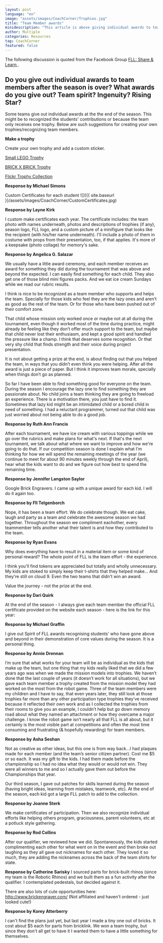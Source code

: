 ```yaml
---
layout: post
language: "en"
image: "assets/images/CoachCorner/Trophies.jpg"
title: "Team Member awards"
minidescription: "This article is above giving individual awards to team members."
author: Multiple
categories: Resources
tag: CoachCorner
featured: false
---
```

The following discussion is quoted from the Facebook Group <a href="https://www.facebook.com/groups/FLLShareandLearn/">FLL: Share & Learn </a>.

## Do you give out individual awards to team members after the season is over? What awards do you give out? Team spirit? Ingenuity? Rising Star?

Some teams give out individual awards at the the end of the season. This might be to recognized the students' contributions or because the team only receives one trophy. Below are such suggestions for creating your own trophies/recognizing team members.

**Make a trophy**

Create your own trophy and add a custom sticker.

<a href="http://brickplayer.com/blog/2008/04/30/small-lego-trophy-plans/?fbclid=IwAR2YDHcBthskoP_BI-L28G8A38JWCHRsmx35YkhmQLQJ4vbmle0CLIaqpgw">Small LEGO Trophy</a>

<a href="https://www.youtube.com/watch?v=lIBll4KYdbk">BRICK X BRICK Trophy</a>

<a href="https://www.flickr.com/photos/42988571@N08/sets/72157641666335543/">Flickr Trophy Collection</a>

**Response by Michael Simons**

Custom Certificates for each student
![]({{ site.baseurl }}/assets/images/CoachCorner/CustomCertificates.jpg)


**Response by Layne Kirk**

I custom make certificates each year. The certificate includes: the team photo with names underneath, photos and descriptions of trophies (if any), season logo, FLL logo, and a custom picture of a minifigure that looks like the recipient (with his/her name underneath). I'll include a photo of them in costume with props from their presentation, too, if that applies. It's more of a keepsake (photo collage) for memory's sake.

**Response by Angelica G. Salazar**

We usually have a little award ceremony, and each member receives an award for something they did during the tournament that was above and beyond the expected. I can easily find something for each child. They also get one of those blind mini figures packs. And we eat ice cream Sundays while we read our rubric results.

I think is nice to be recognized as a team member who supports and helps the team. Specially for those kids who feel they are the lazy ones and aren’t as good as the rest of the team. Or for those who have been pushed out of their comfort zone.

That child whose mission only worked once or maybe not at all during the tournament, even though it worked most of the time during practice, might already be feeling like they don’t offer much support to the team, but maybe that child never lost their enthusiasm, and kept a good spirit and handled the pressure like a champ. I think that deserves some recognition. Or that very shy child that finds strength and their voice during project presentation.

It is not about getting a prize at the end, is about finding out that you helped the team, in ways that you didn’t even think you were helping. After all the award is just a piece of paper. But I think it improves team morale, specially when things don’t go as planned.

So far I have been able to find something good for everyone on the team. During the season I encourage the lazy one to find something they are passionate about. No child joins a team thinking they are going to freeload an experience. There is a motivation there, you just have to find it. Sometimes that lazy kid might be an intimidated child or a bored child in need of something. I had a reluctant programmer, turned out that child was just worried about not being able to do a good job.

**Response by Ruth Ann Francis**

After each tournament, we have ice cream with various toppings while we go over the rubrics and make plans for what's next. If that's the next tournament, we talk about what where we want to improve and how we're going to do that. If our competition season is done I explain what I'm thinking for how we will spend the remaining meetings of the year (we continue to meet for about 90 minutes weekly through the end of April), hear what the kids want to do and we figure out how best to spend the remaining time.

**Response by Jennifer Langston Saylor**

Google Brick Engravers. I came up with a unique award for each kid. I will do it again too.

**Response by Fll Telgenborch**

Nope, it has been a team effort. We do celebrate though. We eat cake, laugh and party as a team and celebrate the awesome season we had together. Throughout the season we compliment eachother, every teammember tells another what their talent is and how they contributed to the team.

**Response by Ryan Evans**

Why does everything have to result in a material item or some kind of personal reward? The whole point of FLL is the team effort - the experience.

I think you'll find tokens are appreciated but totally and wholly unnecessary. My kids are stoked to simply keep their t-shirts that they helped make... And they're still on cloud 9. Even the two teams that didn't win an award.

Value the journey - not the prize at the end.

**Response by Dari Quirk**

At the end of the season - I always give each team member the official FLL certificate provided on the website each season - here is the link for this year:

**Response by Michael Graffin**

I give out Spirit of FLL awards recognising students' who have gone above and beyond in their demonstration of core values during the season. It is a personal thing.

**Response by Annie Drennan**

I’m sure that what works for your team will be as individual as the kids that make up the team, but one thing that my kids really liked that we did a few years ago was when we made the mission models into trophies. We haven’t done that the last couple of years (it doesn’t work for all situations), but we gave each team member a trophy created from the mission model they had worked on the most from the robot game. Three of the team members were my children and I have to say, that even years later, they still look at those trophies far more than any other participation type trophies they’ve received because it reflected their own work and as I collected the trophies from their rooms to give you an example, I couldn’t help but go down memory road about what they named an attachment or how they overcame a major challenge. I know the robot game isn’t nearly all that FLL is all about, but it certainly is the most visible part at competitions and often the most time consuming and frustrating (& hopefully rewarding) for team members.

**Response by Asha Seshan**

Not as creative as other ideas, but this one is from way back...I had plaques made for each member (and the team’s senior citizen partner). Cost me $5 or so each. It was my gift to the kids. I had them made before the championship so I had no idea what they would or would not win. They were all winners to me and so I actually gave them out before the Championships that year.

Our third season, I gave out patches for skills learned during the season (having bright ideas, learning from mistakes, teamwork, etc). At the end of the season, each kid got a large FLL patch to add to the collection.

**Response by Joanne Sterk**

We make certificates of participation. Then we also recognize individual efforts like helping others program, graciousness, parent volunteers, etc at a potluck style gathering.

**Response by Rod Collins**

After our qualifier, we reviewed how we did. Spontaneously, the kids started complimenting each other for what went on in the event and then broke out laughing as they all gave out nicknames for each other. They loved it so much, they are adding the nicknames across the back of the team shirts for state.

**Response by Catherine Sarisky**
I sourced parts for brick-built rhinos (since my team is the Robotic Rhinos) and we built them as a fun activity after the qualifier. I contemplated pedestals, but decided against it.

There are also lots of cute opportunities here: http://www.brickengraver.com/ (Not affiliated and haven't ordered - just looked cute!)

**Response by Korey Atterberry**

I can't find the plans just yet, but last year I made a tiny one out of bricks. It cost about $5 each for parts from bricklink. We won a team trophy, but since they don't all get to have it I wanted them to have a little something for themselves.
